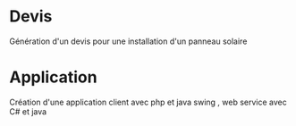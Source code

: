# Devis
  Génération d'un devis pour une installation d'un panneau solaire
  
# Application 
  Création d'une application client avec php et java swing ,  web service avec C# et java
